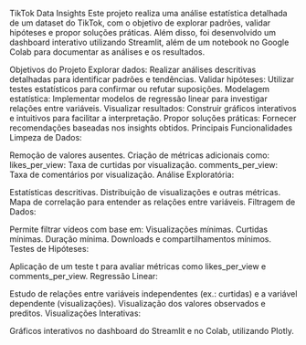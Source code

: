 TikTok Data Insights
Este projeto realiza uma análise estatística detalhada de um dataset do TikTok, com o objetivo de explorar padrões, validar hipóteses e propor soluções práticas. Além disso, foi desenvolvido um dashboard interativo utilizando Streamlit, além de um notebook no Google Colab para documentar as análises e os resultados.

Objetivos do Projeto
Explorar dados: Realizar análises descritivas detalhadas para identificar padrões e tendências.
Validar hipóteses: Utilizar testes estatísticos para confirmar ou refutar suposições.
Modelagem estatística: Implementar modelos de regressão linear para investigar relações entre variáveis.
Visualizar resultados: Construir gráficos interativos e intuitivos para facilitar a interpretação.
Propor soluções práticas: Fornecer recomendações baseadas nos insights obtidos.
Principais Funcionalidades
Limpeza de Dados:

Remoção de valores ausentes.
Criação de métricas adicionais como:
likes_per_view: Taxa de curtidas por visualização.
comments_per_view: Taxa de comentários por visualização.
Análise Exploratória:

Estatísticas descritivas.
Distribuição de visualizações e outras métricas.
Mapa de correlação para entender as relações entre variáveis.
Filtragem de Dados:

Permite filtrar vídeos com base em:
Visualizações mínimas.
Curtidas mínimas.
Duração mínima.
Downloads e compartilhamentos mínimos.
Testes de Hipóteses:

Aplicação de um teste t para avaliar métricas como likes_per_view e comments_per_view.
Regressão Linear:

Estudo de relações entre variáveis independentes (ex.: curtidas) e a variável dependente (visualizações).
Visualização dos valores observados e preditos.
Visualizações Interativas:

Gráficos interativos no dashboard do Streamlit e no Colab, utilizando Plotly.
